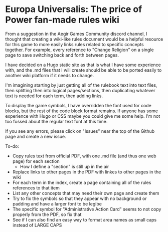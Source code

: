# Europa Universalis: The price of Power fan-made rules wiki

From a suggestion in the Aegir Games Community discord channel, I thought that creating a wiki-like rules document would be a helpful resource for this game to more easily links rules related to specific concepts together. For example, every reference to "Change Religion" on a single page to save switching back and forth between pages.

I have decided on a Hugo static site as that is what I have some experience with, and the .md files that I will create should be able to be ported easily to another wiki platform if it needs to change.

I'm imagining starting by just getting all of the rulebook text into text files, then splitting then into logical pages/sections, then duplicating whatever text is needed for each term, then adding links.

To display the game symbols, I have overridden the font used for code blocks, but the rest of the code block format remains. If anyone has some experience with Hugo or CSS maybe you could give me some help. I'm not too fussed about the regular text font at this time.

If you see any errors, please click on "Issues" near the top of the Github page and create a new issue.

To-do:
- Copy rules text from official PDF, with one .md file (and thus one web page) for each section
	- How I define a "section" is still up in the air
- Replace links to other pages in the PDF with linkes to other pages in the wiki
- For each term in the index, create a page containing all of the rules references to that item
- List any other concepts that may need their own page and create them
- Try to fix the symbols so that they appear with no background or padding and have a larger font to be legibe
- The specific symbol for "Administrative Action Card" seems to not copy properly from the PDF, so fix that
- See if I can also find an easy way to format area names as small caps instead of LARGE CAPS